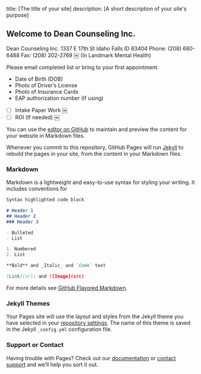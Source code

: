 title: [The title of your site]
description: [A short description of your site's purpose]

## Welcome to Dean Counseling Inc.

Dean Counseling Inc.
1337 E 17th St
Idaho Falls ID 83404
Phone: (208) 680-6488
Fax: ‭(208) 202-2769‬
￼
(In Landmark Mental Health)

Please email completed list or bring to your first appointment.

* Date of Birth (DOB)
* Photo of Driver’s License 
* Photo of Insurance Cards 
* EAP authorization number (If using)
- [ ] Intake Paper Work
￼
- [ ] ROI (If needed)
￼

You can use the [editor on GitHub](https://github.com/DCItd/IntakeDCI/edit/gh-pages/index.md) to maintain and preview the content for your website in Markdown files.

Whenever you commit to this repository, GitHub Pages will run [Jekyll](https://jekyllrb.com/) to rebuild the pages in your site, from the content in your Markdown files.

### Markdown

Markdown is a lightweight and easy-to-use syntax for styling your writing. It includes conventions for

```markdown
Syntax highlighted code block

# Header 1
## Header 2
### Header 3

- Bulleted
- List

1. Numbered
2. List

**Bold** and _Italic_ and `Code` text

[Link](url) and ![Image](src)
```

For more details see [GitHub Flavored Markdown](https://guides.github.com/features/mastering-markdown/).

### Jekyll Themes

Your Pages site will use the layout and styles from the Jekyll theme you have selected in your [repository settings](https://github.com/DCItd/IntakeDCI/settings/pages). The name of this theme is saved in the Jekyll `_config.yml` configuration file.

### Support or Contact

Having trouble with Pages? Check out our [documentation](https://docs.github.com/categories/github-pages-basics/) or [contact support](https://support.github.com/contact) and we’ll help you sort it out.
